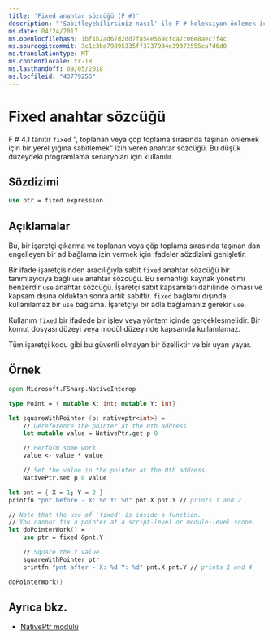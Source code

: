```yaml
---
title: 'Fixed anahtar sözcüğü (F #)'
description: "'Sabitleyebilirsiniz nasıl' ile F # koleksiyon önlemek için bir yerel yığına 'anahtar sözcüğü sabit' öğrenin."
ms.date: 04/24/2017
ms.openlocfilehash: 1bf1b2ad67d2dd7f854e569cfca7c06e8aec7f4c
ms.sourcegitcommit: 3c1c3ba79895335ff3737934e39372555ca7d6d0
ms.translationtype: MT
ms.contentlocale: tr-TR
ms.lasthandoff: 09/05/2018
ms.locfileid: "43779255"
---
```

# <a name="the-fixed-keyword"></a>Fixed anahtar sözcüğü

F # 4.1 tanıtır `fixed` ", toplanan veya çöp toplama sırasında taşınan önlemek için bir yerel yığına sabitlemek" izin veren anahtar sözcüğü.  Bu düşük düzeydeki programlama senaryoları için kullanılır.

## <a name="syntax"></a>Sözdizimi

```fsharp
use ptr = fixed expression
```

## <a name="remarks"></a>Açıklamalar

Bu, bir işaretçi çıkarma ve toplanan veya çöp toplama sırasında taşınan dan engelleyen bir ad bağlama izin vermek için ifadeler sözdizimi genişletir.  

Bir ifade işaretçisinden aracılığıyla sabit `fixed` anahtar sözcüğü bir tanımlayıcıya bağlı `use` anahtar sözcüğü.  Bu semantiği kaynak yönetimi benzerdir `use` anahtar sözcüğü.  İşaretçi sabit kapsamları dahilinde olması ve kapsam dışına olduktan sonra artık sabittir.  `fixed` bağlamı dışında kullanılamaz bir `use` bağlama.  İşaretçiyi bir adla bağlamanız gerekir `use`.

Kullanım `fixed` bir ifadede bir işlev veya yöntem içinde gerçekleşmelidir.  Bir komut dosyası düzeyi veya modül düzeyinde kapsamda kullanılamaz.

Tüm işaretçi kodu gibi bu güvenli olmayan bir özelliktir ve bir uyarı yayar.

## <a name="example"></a>Örnek

```fsharp
open Microsoft.FSharp.NativeInterop

type Point = { mutable X: int; mutable Y: int}

let squareWithPointer (p: nativeptr<int>) =
    // Dereference the pointer at the 0th address.
    let mutable value = NativePtr.get p 0

    // Perform some work
    value <- value * value

    // Set the value in the pointer at the 0th address.
    NativePtr.set p 0 value

let pnt = { X = 1; Y = 2 }
printfn "pnt before - X: %d Y: %d" pnt.X pnt.Y // prints 1 and 2

// Note that the use of 'fixed' is inside a function.
// You cannot fix a pointer at a script-level or module-level scope.
let doPointerWork() =
    use ptr = fixed &pnt.Y

    // Square the Y value
    squareWithPointer ptr
    printfn "pnt after - X: %d Y: %d" pnt.X pnt.Y // prints 1 and 4

doPointerWork()
```

## <a name="see-also"></a>Ayrıca bkz.

- [NativePtr modülü](https://msdn.microsoft.com/visualfsharpdocs/conceptual/nativeinterop.nativeptr-module-%5Bfsharp%5D)
